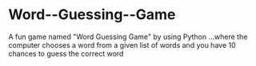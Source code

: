 # Word--Guessing--Game
A fun game named "Word Guessing Game"  by using Python ...where the computer chooses a word from a given list of words and you have 10 chances to guess the correct word
